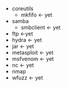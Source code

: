 - coreutils
  - mkfifo <- yet
- samba
  - smbclient <- yet
- ftp <-yet
- hydra <- yet
- jar <- yet
- metasploit <- yet
- msfvenom <- yet
- nc <- yet
- nmap
- wfuzz <- yet

